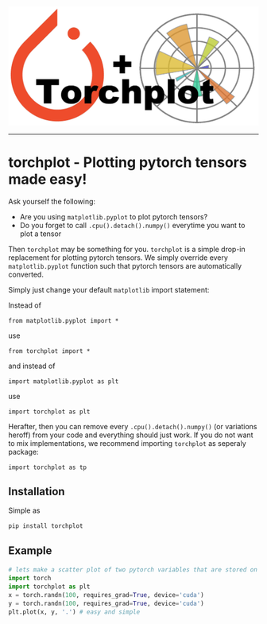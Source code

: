 ![Logo](logo.png)

---

# torchplot - Plotting pytorch tensors made easy!

Ask yourself the following:
* Are you using `matplotlib.pyplot` to plot pytorch tensors?
* Do you forget to call `.cpu().detach().numpy()` everytime you want to plot a tensor

Then `torchplot` may be something for you. `torchplot` is a simple drop-in replacement
for plotting pytorch tensors. We simply override every `matplotlib.pyplot` function such
that pytorch tensors are automatically converted.

Simply just change your default `matplotlib` import statement:


Instead of
```
from matplotlib.pyplot import *
```
use
```
from torchplot import *
```
and instead of
```
import matplotlib.pyplot as plt
```
use
```
import torchplot as plt
```
Herafter, then you can remove every `.cpu().detach().numpy()` (or variations heroff) from
your code and everything should just work. If you do not want to mix implementations, 
we recommend importing `torchplot` as seperaly package:
```
import torchplot as tp
```

## Installation
Simple as
```
pip install torchplot
```

## Example

``` python
# lets make a scatter plot of two pytorch variables that are stored on gpu
import torch
import torchplot as plt
x = torch.randn(100, requires_grad=True, device='cuda')
y = torch.randn(100, requires_grad=True, device='cuda')
plt.plot(x, y, '.') # easy and simple
```







